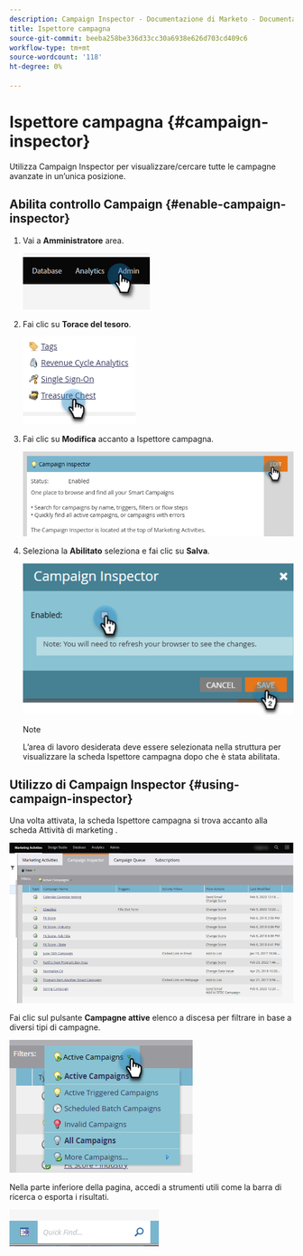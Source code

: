 ```yaml
---
description: Campaign Inspector - Documentazione di Marketo - Documentazione del prodotto
title: Ispettore campagna
source-git-commit: beeba258be336d33cc30a6938e626d703cd409c6
workflow-type: tm+mt
source-wordcount: '118'
ht-degree: 0%

---
```


# Ispettore campagna {#campaign-inspector}

Utilizza Campaign Inspector per visualizzare/cercare tutte le campagne avanzate in un’unica posizione.

## Abilita controllo Campaign {#enable-campaign-inspector}

1. Vai a **Amministratore** area.

   ![](assets/campaign-inspector-1.png)

1. Fai clic su **Torace del tesoro**.

   ![](assets/campaign-inspector-2.png)

1. Fai clic su **Modifica** accanto a Ispettore campagna.

   ![](assets/campaign-inspector-3.png)

1. Seleziona la **Abilitato** seleziona e fai clic su **Salva**.

   ![](assets/campaign-inspector-4.png)

   >[!NOTE]
   >
   >L’area di lavoro desiderata deve essere selezionata nella struttura per visualizzare la scheda Ispettore campagna dopo che è stata abilitata.

## Utilizzo di Campaign Inspector {#using-campaign-inspector}

Una volta attivata, la scheda Ispettore campagna si trova accanto alla scheda Attività di marketing .

![](assets/campaign-inspector-5.png)

Fai clic sul pulsante **Campagne attive** elenco a discesa per filtrare in base a diversi tipi di campagne.

![](assets/campaign-inspector-6.png)

Nella parte inferiore della pagina, accedi a strumenti utili come la barra di ricerca o esporta i risultati.

![](assets/campaign-inspector-7.png)
